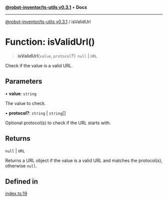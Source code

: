 [**@robot-inventor/ts-utils v0.3.1**](../README.md) • **Docs**

***

[@robot-inventor/ts-utils v0.3.1](../README.md) / isValidUrl

# Function: isValidUrl()

> **isValidUrl**(`value`, `protocol`?): `null` \| `URL`

Check if the value is a valid URL.

## Parameters

• **value**: `string`

The value to check.

• **protocol?**: `string` \| `string`[]

Optional protocol(s) to check if the URL starts with.

## Returns

`null` \| `URL`

Returns a URL object if the value is a valid URL and matches the protocol(s), otherwise `null`.

## Defined in

[index.ts:19](https://github.com/Robot-Inventor/ts-utils/blob/4a0b8f91e8d31bf63bb9febbe4d8990e45ec1542/src/index.ts#L19)
